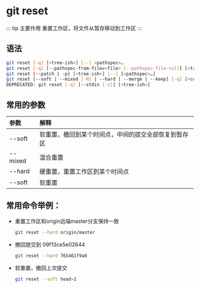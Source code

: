 # git reset

::: tip 主要作用
重置工作区，将文件从暂存移动到工作区
:::

## 语法

```bash
git reset [-q] [<tree-ish>] [--] <pathspec>…​
git reset [-q] [--pathspec-from-file=<file> [--pathspec-file-nul]] [<tree-ish>]
git reset (--patch | -p) [<tree-ish>] [--] [<pathspec>…​]
git reset [--soft | --mixed [-N] | --hard | --merge | --keep] [-q] [<commit>]
DEPRECATED: git reset [-q] [--stdin [-z]] [<tree-ish>]
```

## 常用的参数

| 参数      | 解释                         |
|:------- |:-------------------------- |
| --soft  | 软重置，撤回到某个时间点，中间的提交全部恢复到暂存区 |
| --mixed | 混合重置                       |
| --hard  | 硬重置，重置工作区到某个时间点            |
| --soft  | 软重置                        |

## 常用命令举例：

- 重置工作区和origin远端master分支保持一致
  
  ```bash
  git reset --hard origin/master
  ```

- 撤回提交到 09f13ce5e02644
  
  ```bash
  git reset --hard 765461f9a0
  ```

- 软重置，撤回上次提交
  
  ```bash
  git reset --soft head~1
  ```
